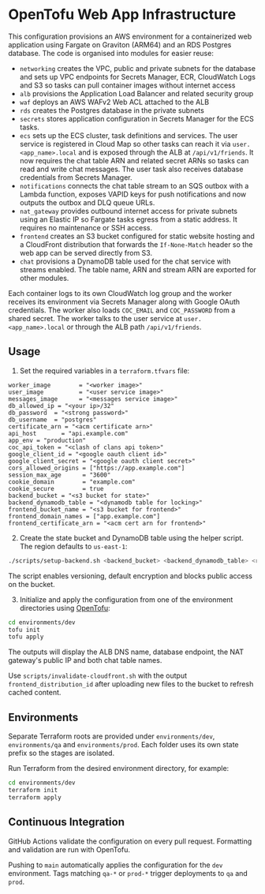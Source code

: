 # OpenTofu Web App Infrastructure


This configuration provisions an AWS environment for a containerized web application using Fargate on Graviton (ARM64) and an RDS Postgres database. The code is organised into modules for easier reuse:

- `networking` creates the VPC, public and private subnets for the database and sets up VPC
  endpoints for Secrets Manager, ECR, CloudWatch Logs and S3 so tasks can pull
  container images without internet access
- `alb` provisions the Application Load Balancer and related security group
- `waf` deploys an AWS WAFv2 Web ACL attached to the ALB
- `rds` creates the Postgres database in the private subnets
- `secrets` stores application configuration in Secrets Manager for the ECS tasks.
- `ecs` sets up the ECS cluster, task definitions and services. The user service is registered in Cloud Map so other tasks can reach it via `user.<app_name>.local` and is exposed through the ALB at `/api/v1/friends`. It now requires the chat table ARN and related secret ARNs so tasks can read and write chat messages.
  The user task also receives database credentials from Secrets Manager.
- `notifications` connects the chat table stream to an SQS outbox with a Lambda function, exposes VAPID keys for push notifications and now outputs the outbox and DLQ queue URLs.
- `nat_gateway` provides outbound internet access for private subnets using an Elastic IP so Fargate tasks egress from a static address. It requires no maintenance or SSH access.
- `frontend` creates an S3 bucket configured for static website hosting and a CloudFront distribution that forwards the `If-None-Match` header so the web app can be served directly from S3.
- `chat` provisions a DynamoDB table used for the chat service with streams enabled. The table name, ARN and stream ARN are exported for other modules.

Each container logs to its own CloudWatch log group and the worker receives its environment via Secrets Manager along with Google OAuth credentials. The worker also loads `COC_EMAIL` and `COC_PASSWORD` from a shared secret. The worker talks to the user service at `user.<app_name>.local` or through the ALB path `/api/v1/friends`.
## Usage
1. Set the required variables in a `terraform.tfvars` file:

```hcl
worker_image        = "<worker image>"
user_image          = "<user service image>"
messages_image      = "<messages service image>"
db_allowed_ip = "<your ip>/32"
db_password  = "<strong password>"
db_username  = "postgres"
certificate_arn = "<acm certificate arn>"
api_host       = "api.example.com"
app_env = "production"
coc_api_token = "<clash of clans api token>"
google_client_id = "<google oauth client id>"
google_client_secret = "<google oauth client secret>"
cors_allowed_origins = ["https://app.example.com"]
session_max_age      = "3600"
cookie_domain        = "example.com"
cookie_secure        = true
backend_bucket = "<s3 bucket for state>"
backend_dynamodb_table = "<dynamodb table for locking>"
frontend_bucket_name = "<s3 bucket for frontend>"
frontend_domain_names = ["app.example.com"]
frontend_certificate_arn = "<acm cert arn for frontend>"
```

2. Create the state bucket and DynamoDB table using the helper script. The
   region defaults to `us-east-1`:

```bash
./scripts/setup-backend.sh <backend_bucket> <backend_dynamodb_table> <region>
```
The script enables versioning, default encryption and blocks public access on
the bucket.

3. Initialize and apply the configuration from one of the environment directories using [OpenTofu](https://opentofu.org/):

```bash
cd environments/dev
tofu init
tofu apply
```

The outputs will display the ALB DNS name, database endpoint, the NAT gateway's
public IP and both chat table names.

Use `scripts/invalidate-cloudfront.sh` with the output `frontend_distribution_id` after uploading new files to the bucket to refresh cached content.

## Environments
Separate Terraform roots are provided under `environments/dev`, `environments/qa` and `environments/prod`. Each folder uses its own state prefix so the stages are isolated.

Run Terraform from the desired environment directory, for example:

```bash
cd environments/dev
terraform init
terraform apply
```

## Continuous Integration
GitHub Actions validate the configuration on every pull request. Formatting and validation are run with OpenTofu.

Pushing to `main` automatically applies the configuration for the `dev` environment. Tags matching `qa-*` or `prod-*` trigger deployments to `qa` and `prod`.

